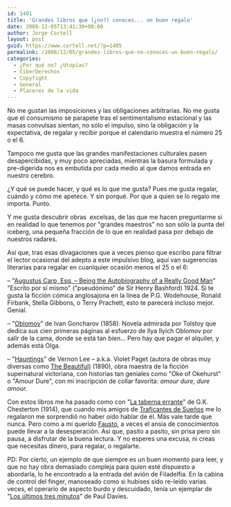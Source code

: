 ```yaml
---
id: 1401
title: 'Grandes libros que (¿no?) conoces... un buen regalo'
date: 2008-12-05T13:41:30+00:00
author: Jorge Cortell
layout: post
guid: https://www.cortell.net/?p=1405
permalink: /2008/12/05/grandes-libros-que-no-conoces-un-buen-regalo/
categories:
  - ¿Por qué no? ¿Utopías?
  - CiberDerechos
  - Copyfight
  - General
  - Placeres de la vida
---
```

No me gustan las imposiciones y las obligaciones arbitrarias. No me gusta que el consumismo se parapete tras el sentimentalismo estacional y las masas convulsas sientan, no sólo el impulso, sino la obligación y la expectativa, de regalar y recibir porque el calendario muestra el número 25 o el 6.

Tampoco me gusta que las grandes manifestaciones culturales pasen desapercibidas, y muy poco apreciadas, mientras la basura formulada y pre-digerida nos es embutida por cada medio al que damos entrada en nuestro cerebro.

¿Y qué se puede hacer, y qué es lo que me gusta? Pues me gusta regalar, cuándo y cómo me apetece. Y sin porqué. Por que a quien se lo regalo me importa. Punto.

Y me gusta descubrir obras  excelsas, de las que me hacen preguntarme si en realidad lo que tenemos por "grandes maestros" no son sólo la punta del iceberg, una pequeña fracción de lo que en realidad pasa por debajo de nuestros radares.

Así que, tras esas divagaciones que a veces pienso que escribo para filtrar el lector ocasional del adepto a este impulsivo blog, aquí van sugerencias literarias para regalar en cuanlquier ocasión menos el 25 o el 6:

– "<a title="https://www.ibiblio.org/eldritch/carp/" href="https://www.ibiblio.org/eldritch/carp/" target="_blank">Augustus Carp, Esq. – Being the Autobiography of a Really Good Man</a>" "Escrito por sí mismo" ("pseudónimo" de Sir Henry Bashford) 1924. Si te gusta la ficción cómica anglosajona en la línea de P.G. Wodehouse, Ronald Firbank, Stella Gibbons, o Terry Prachett, esto te parecerá incluso mejor. Genial.

– "<a title="https://www.oblomovka.com/eldritch/iag/oblomov.htm" href="https://www.oblomovka.com/eldritch/iag/oblomov.htm" target="_blank">Oblomov</a>" de Ivan Goncharov (1858). Novela admirada por Tolstoy que dedica sus cien primeras páginas al esfuerzo de Ilya Ilyich Oblomov por salir de la cama, donde se está tan bien... Pero hay que pagar el alquiler, y además está Olga.

– "<a title="https://www.gutenberg.org/etext/9956" href="https://www.gutenberg.org/etext/9956" target="_blank">Hauntings</a>" de Vernon Lee – a.k.a. Violet Paget (autora de obras muy diversas como <a title="https://www.gutenberg.org/etext/26942" href="https://www.gutenberg.org/etext/26942" target="_blank">The Beautiful</a>) (1890), obra maestra de la ficción supernatural victoriana, con historias tan geniales como "Oke of Okehurst" o "Amour Dure", con mi inscripción de collar favorita: _amour dure, dure amour._

Con estos libros me ha pasado como con "<a title="https://biblioweb.sindominio.net/literatura/flyinginn-es/" href="https://biblioweb.sindominio.net/literatura/flyinginn-es/" target="_blank">La taberna errante</a>" de G.K. Chesterton (1914), que cuando mis amigos de <a title="https://www.traficantes.net/" href="https://www.traficantes.net/" target="_blank">Traficantes de Sueños</a> me lo regalaron me sorprendió no haber oído hablar de él. Más vale tarde que nunca. Pero como a mi querido <a title="https://www.gutenberg.org/etext/14591" href="https://www.gutenberg.org/etext/14591" target="_blank">Fausto</a>, a veces el ansia de conocimientos puede llevar a la desesperación. Así que, pasito a pasito, sin prisa pero sin pausa, a disfrutar de la buena lectura. Y no esperes una excusa, ni creas que necesitas dinero, para regalar, o regalarte.

PD: Por cierto, un ejemplo de que siempre es un buen momento para leer, y que no hay obra demasiado compleja para quien esté dispuesto a abordarla, lo he encontrado a la entrada del avión de Filadelfia. En la cabina de control del finger, manoseado como si hubises sido re-leído varias veces, el operario de aspecto burdo y descuidado, tenía un ejemplar de "<a title="https://www.amazon.com/Last-Three-Minutes-Conjectures-Ultimate/dp/0465038514" href="https://www.amazon.com/Last-Three-Minutes-Conjectures-Ultimate/dp/0465038514" target="_blank">Los últimos tres minutos</a>" de Paul Davies.